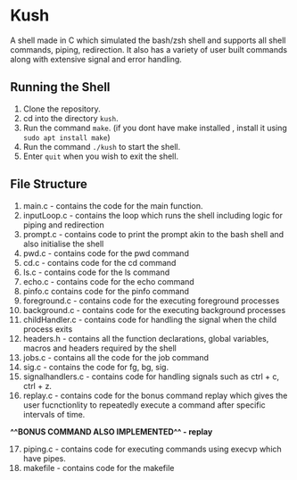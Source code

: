 # Kush
A shell made in C which simulated the bash/zsh shell and supports all shell commands, piping, redirection. It also has a variety  of user built commands along with extensive signal and error handling.

## Running the Shell

1. Clone the repository.
2. cd into the directory `kush`.
3. Run the command `make`. (if you dont have make installed , install it using `sudo apt install make`)
4. Run the command `./kush` to start the shell.
5. Enter `quit` when you wish to exit the shell.

## File Structure
1. main.c - contains the code for the main function.
2. inputLoop.c - contains the loop which runs the shell including logic for piping and redirection
3. prompt.c - contains code to print the prompt akin to the bash shell and also initialise the shell
4. pwd.c - contains code for the pwd command
5. cd.c - contains code for the cd command
6. ls.c - contains code for the ls command
7. echo.c - contains code for the echo command
8. pinfo.c contains code for the pinfo command
9. foreground.c - contains code for the executing foreground processes
10. background.c - contains code for the executing background processes
11. childHandler.c - contains code for handling the signal when the child process exits
12. headers.h - contains all the function declarations, global variables, macros and headers required by the shell
13. jobs.c - contains all the code for the job command
14. sig.c - contains the code for fg, bg, sig.
15. signalhandlers.c - contains code for handling signals such as ctrl + c, ctrl + z.
16. replay.c - contains code for the bonus command replay which gives the user fucnctionlity to repeatedly execute a command after specific intervals of time.

**^^BONUS COMMAND ALSO IMPLEMENTED^^ - replay**

17. piping.c - contains code for executing commands using execvp which have pipes.
18. makefile - contains code for the makefile